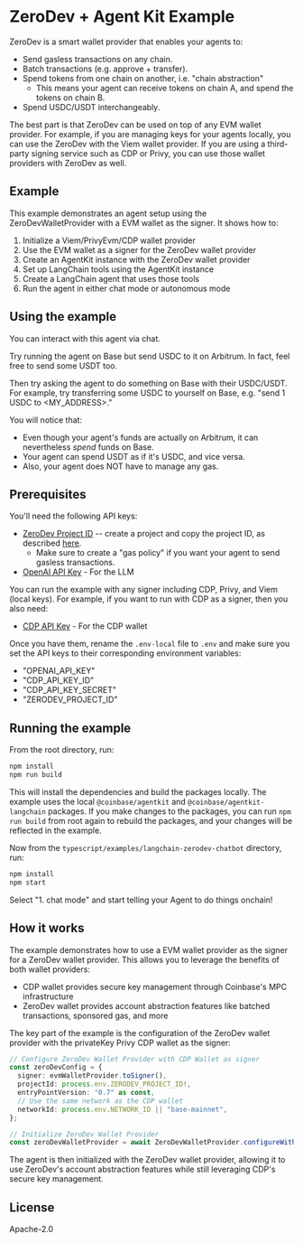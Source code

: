 # ZeroDev + Agent Kit Example

ZeroDev is a smart wallet provider that enables your agents to:

- Send gasless transactions on any chain.
- Batch transactions (e.g. approve + transfer).
- Spend tokens from one chain on another, i.e. "chain abstraction"
  - This means your agent can receive tokens on chain A, and spend the tokens on chain B.
- Spend USDC/USDT interchangeably.

The best part is that ZeroDev can be used on top of any EVM wallet provider.  For example, if you are managing keys for your agents locally, you can use the ZeroDev with the Viem wallet provider.  If you are using a third-party signing service such as CDP or Privy, you can use those wallet providers with ZeroDev as well.

## Example

This example demonstrates an agent setup using the ZeroDevWalletProvider with a EVM wallet as the signer. It shows how to:

1. Initialize a Viem/PrivyEvm/CDP wallet provider
2. Use the EVM wallet as a signer for the ZeroDev wallet provider
3. Create an AgentKit instance with the ZeroDev wallet provider
4. Set up LangChain tools using the AgentKit instance
5. Create a LangChain agent that uses those tools
6. Run the agent in either chat mode or autonomous mode

## Using the example

You can interact with this agent via chat.

Try running the agent on Base but send USDC to it on Arbitrum.  In fact, feel free to send some USDT too.

Then try asking the agent to do something on Base with their USDC/USDT.  For example, try transferring some USDC to yourself on Base, e.g. "send 1 USDC to <MY_ADDRESS>."

You will notice that:

- Even though your agent's funds are actually on Arbitrum, it can nevertheless *spend* funds on Base.
- Your agent can spend USDT as if it's USDC, and vice versa.
- Also, your agent does NOT have to manage any gas.

## Prerequisites

You'll need the following API keys:

- [ZeroDev Project ID](https://dashboard.zerodev.app/) -- create a project and copy the project ID, as described [here](https://docs.zerodev.app/sdk/getting-started/tutorial).
  - Make sure to create a "gas policy" if you want your agent to send gasless transactions.
- [OpenAI API Key](https://platform.openai.com/api-keys) - For the LLM

You can run the example with any signer including CDP, Privy, and Viem (local keys).  For example, if you want to run with CDP as a signer, then you also need:

- [CDP API Key](https://portal.cdp.coinbase.com/projects/api-keys) - For the CDP wallet

Once you have them, rename the `.env-local` file to `.env` and make sure you set the API keys to their corresponding environment variables:

- "OPENAI_API_KEY"
- "CDP_API_KEY_ID"
- "CDP_API_KEY_SECRET"
- "ZERODEV_PROJECT_ID"

## Running the example

From the root directory, run:

```bash
npm install
npm run build
```

This will install the dependencies and build the packages locally. The example uses the local `@coinbase/agentkit` and `@coinbase/agentkit-langchain` packages. If you make changes to the packages, you can run `npm run build` from root again to rebuild the packages, and your changes will be reflected in the example.

Now from the `typescript/examples/langchain-zerodev-chatbot` directory, run:

```bash
npm install
npm start
```

Select "1. chat mode" and start telling your Agent to do things onchain!

## How it works

The example demonstrates how to use a EVM wallet provider as the signer for a ZeroDev wallet provider. This allows you to leverage the benefits of both wallet providers:

- CDP wallet provides secure key management through Coinbase's MPC infrastructure
- ZeroDev wallet provides account abstraction features like batched transactions, sponsored gas, and more

The key part of the example is the configuration of the ZeroDev wallet provider with the privateKey Privy CDP wallet as the signer:

```typescript
// Configure ZeroDev Wallet Provider with CDP Wallet as signer
const zeroDevConfig = {
  signer: evmWalletProvider.toSigner(),
  projectId: process.env.ZERODEV_PROJECT_ID!,
  entryPointVersion: "0.7" as const,
  // Use the same network as the CDP wallet
  networkId: process.env.NETWORK_ID || "base-mainnet",
};

// Initialize ZeroDev Wallet Provider
const zeroDevWalletProvider = await ZeroDevWalletProvider.configureWithWallet(zeroDevConfig);
```

The agent is then initialized with the ZeroDev wallet provider, allowing it to use ZeroDev's account abstraction features while still leveraging CDP's secure key management.

## License

Apache-2.0
